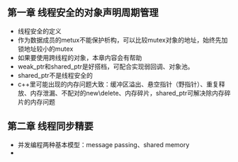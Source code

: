 ## 第一章 线程安全的对象声明周期管理

- 线程安全的定义
- 作为数据成员的metux不能保护析构，可以比较mutex对象的地址，始终先加锁地址较小的mutex
- 如果要使用跨线程的对象，本章内容会有帮助
- weak_ptr和shared_ptr是好搭档，可配合实现弱回调、对象池。
- shared_ptr不是线程安全的
- c++里可能出现的内存问题大致：缓冲区溢出、悬空指针（野指针）、重复释放、内存泄漏、不配对的new\delete、内存碎片，shared_ptr可解决除内存碎片的内存问题

## 第二章 线程同步精要

- 并发编程两种基本模型：message passing、shared memory
- 
